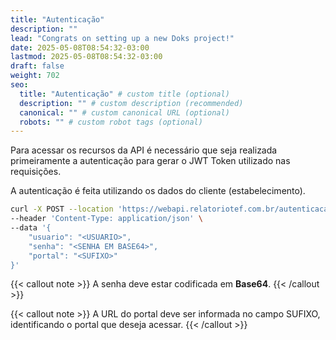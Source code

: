 ```yaml
---
title: "Autenticação"
description: ""
lead: "Congrats on setting up a new Doks project!"
date: 2025-05-08T08:54:32-03:00
lastmod: 2025-05-08T08:54:32-03:00
draft: false
weight: 702
seo:
  title: "Autenticação" # custom title (optional)
  description: "" # custom description (recommended)
  canonical: "" # custom canonical URL (optional)
  robots: "" # custom robot tags (optional)
---
```


Para acessar os recursos da API é necessário que seja realizada primeiramente a autenticação para gerar o JWT Token utilizado nas requisições.

A autenticação é feita utilizando os dados do cliente (estabelecimento).

```bash {title="Exemplo de Requisição de Autenticação"}
curl -X POST --location 'https://webapi.relatoriotef.com.br/autenticacao' \
--header 'Content-Type: application/json' \
--data '{
    "usuario": "<USUARIO>",
    "senha": "<SENHA EM BASE64>",
    "portal": "<SUFIXO>"
}'
```

{{< callout note >}}
A senha deve estar codificada em **Base64**.
{{< /callout >}}

{{< callout note >}}
A URL do portal deve ser informada no campo SUFIXO, identificando o portal que deseja acessar.
{{< /callout >}}
